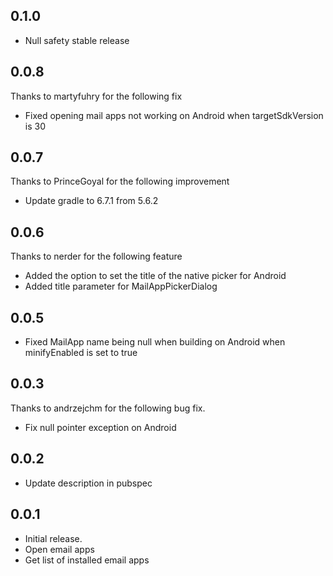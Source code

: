 ## 0.1.0
* Null safety stable release

## 0.0.8
Thanks to martyfuhry for the following fix

* Fixed opening mail apps not working on Android when targetSdkVersion is 30

## 0.0.7
Thanks to PrinceGoyal for the following improvement

* Update gradle to 6.7.1 from 5.6.2

## 0.0.6
Thanks to nerder for the following feature

* Added the option to set the title of the native picker for Android
* Added title parameter for MailAppPickerDialog

## 0.0.5

* Fixed MailApp name being null when building on Android when minifyEnabled is set to true

## 0.0.3
Thanks to andrzejchm for the following bug fix.

* Fix null pointer exception on Android

## 0.0.2

* Update description in pubspec

## 0.0.1

* Initial release.
* Open email apps
* Get list of installed email apps
